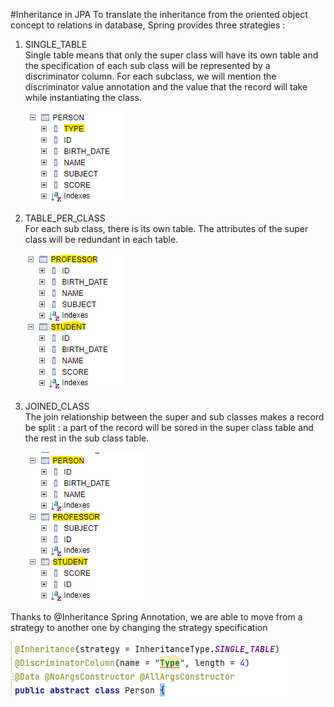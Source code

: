 #Inheritance in JPA
To translate the inheritance from the oriented object concept to relations in database, Spring provides three strategies :
<ol> 
<li>SINGLE_TABLE</li>
Single table means that only the super class will have its own table and the specification of each sub class will be represented by a discriminator column. For each subclass, we will mention the discriminator value annotation and the value that the record will take while instantiating the class. 

![Interface_Annotation](https://github.com/loubnaAminou/LoubnaAminou_JEE/blob/main/JPA_Hibernate_SpringData/Inheritance/screenshots/SINGLE_CLASS.png)

<li>TABLE_PER_CLASS</li>
For each sub class, there is its own table. The attributes of the super class will be redundant in each table. 

![Interface_Annotation](https://github.com/loubnaAminou/LoubnaAminou_JEE/blob/main/JPA_Hibernate_SpringData/Inheritance/screenshots/TABLE_PER_CLASS.png)

<li>JOINED_CLASS</li>
The join relationship between the super and sub classes makes a record be split : a part of the record will be sored in the super class table and the rest in the sub class table.

![Joined_Class](https://github.com/loubnaAminou/LoubnaAminou_JEE/blob/main/JPA_Hibernate_SpringData/Inheritance/screenshots/JOINED.png)

</ol>

Thanks to @Inheritance Spring Annotation, we are able to move from a strategy to another one by changing the strategy specification

![Interface_Annotation](https://github.com/loubnaAminou/LoubnaAminou_JEE/blob/main/JPA_Hibernate_SpringData/Inheritance/screenshots/inheritance_annotation.png)
